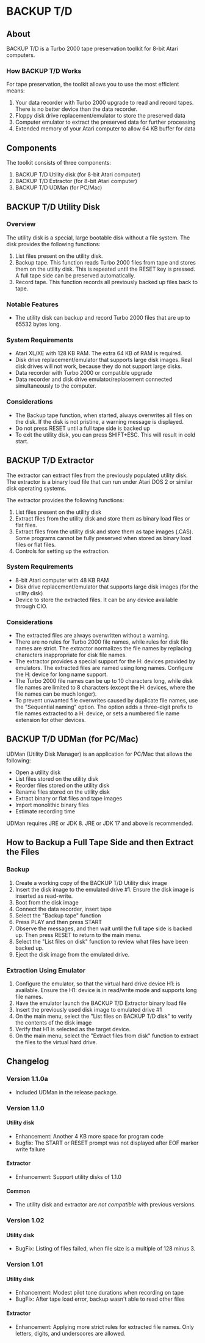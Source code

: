 # BACKUP T/D

## About

BACKUP T/D is a Turbo 2000 tape preservation toolkit for 8-bit Atari computers.

### How BACKUP T/D Works

For tape preservation, the toolkit allows you to use the most efficient means:
1. Your data recorder with Turbo 2000 upgrade to read and record tapes. There is no better device than the data recorder.
2. Floppy disk drive replacement/emulator to store the preserved data
3. Computer emulator to extract the preserved data for further processing
4. Extended memory of your Atari computer to allow 64 KB buffer for data

## Components
The toolkit consists of three components:

1. BACKUP T/D Utility disk (for 8-bit Atari computer) 
2. BACKUP T/D Extractor (for 8-bit Atari computer)
3. BACKUP T/D UDMan (for PC/Mac)

## BACKUP T/D Utility Disk

### Overview

The utility disk is a special, large bootable disk without a file system.
The disk provides the following functions:

1. List files present on the utility disk.
2. Backup tape. This function reads Turbo 2000 files from tape and stores them on the utility disk. This is repeated until the
   RESET key is pressed. A full tape side can be preserved automatically.
3. Record tape. This function records all previously backed up files back to tape.

### Notable Features

* The utility disk can backup and record Turbo 2000 files that are up to 65532 bytes long.

### System Requirements

* Atari XL/XE with 128 KB RAM. The extra 64 KB of RAM is required.
* Disk drive replacement/emulator that supports large disk images. Real disk drives will not work, because
  they do not support large disks.
* Data recorder with Turbo 2000 or compatible upgrade
* Data recorder and disk drive emulator/replacement connected simultaneously to the computer.

### Considerations

* The Backup tape function, when started, always overwrites all files on the disk. If the disk is not pristine,
  a warning message is displayed.
* Do not press RESET until a full tape side is backed up
* To exit the utility disk, you can press SHIFT+ESC. This will result in cold start.

## BACKUP T/D Extractor

The extractor can extract files from the previously populated utility disk. The extractor is a binary load file
that can run under Atari DOS 2 or similar disk operating systems.

The extractor provides the following functions:
1. List files present on the utility disk
2. Extract files from the utility disk and store them as binary load files or flat files.
3. Extract files from the utility disk and store them as tape images (.CAS). Some programs cannot be fully preserved when stored as binary load files or flat files.
4. Controls for setting up the extraction.

### System Requirements

* 8-bit Atari computer with 48 KB RAM
* Disk drive replacement/emulator that supports large disk images (for the utility disk)
* Device to store the extracted files. It can be any device available through CIO. 

### Considerations

* The extracted files are always overwritten without a warning.
* There are no rules for Turbo 2000 file names, while rules for disk file names are strict. The extractor normalizes the file names by replacing characters inappropriate for disk file names.
* The extractor provides a special support for the H: devices provided by emulators. The extracted files are named using long names. Configure the H: device for long name support.
* The Turbo 2000 file names can be up to 10 characters long, while disk file names are limited to 8 characters (except the H: devices, where the file names can be much longer).
* To prevent unwanted file overwrites caused by duplicate file names, use the "Sequential naming" option. The option adds a three-digit prefix to file names extracted to a H: device, or sets a numbered file name extension for other devices.

## BACKUP T/D UDMan (for PC/Mac)
UDMan (Utility Disk Manager) is an application for PC/Mac that allows the following:

* Open a utility disk
* List files stored on the utility disk
* Reorder files stored on the utility disk
* Rename files stored on the utility disk
* Extract binary or flat files and tape images
* Import monolithic binary files
* Estimate recording time
 
UDMan requires JRE or JDK 8. JRE or JDK 17 and above is recommended.

## How to Backup a Full Tape Side and then Extract the Files

### Backup
1. Create a working copy of the BACKUP T/D Utility disk image
2. Insert the disk image to the emulated drive #1. Ensure the disk image is inserted as read-write.
3. Boot from the disk image
4. Connect the data recorder, insert tape
5. Select the "Backup tape" function
6. Press PLAY and then press START
7. Observe the messages, and then wait until the full tape side is backed up. Then press RESET to return to the main menu.
8. Select the "List files on disk" function to review what files have been backed up.
8. Eject the disk image from the emulated drive.

### Extraction Using Emulator
1. Configure the emulator, so that the virtual hard drive device H1: is available. Ensure the H1: device is in read/write mode and supports long file names.
2. Have the emulator launch the BACKUP T/D Extractor binary load file
3. Insert the previously used disk image to emulated drive #1
4. On the main menu, select the "List files on BACKUP T/D disk" to verify the contents of the disk image
5. Verify that H1 is selected as the target device.
6. On the main menu, select the "Extract files from disk" function to extract the files to the virtual hard drive.

## Changelog

### Version 1.1.0a
* Included UDMan in the release package.

### Version 1.1.0
#### Utility disk
* Enhancement: Another 4 KB more space for program code
* Bugfix: The START or RESET prompt was not displayed after EOF marker write failure

#### Extractor 
* Enhancement: Support utility disks of 1.1.0
 
#### Common
* The utility disk and extractor are *not compatible* with previous versions.

### Version 1.02
#### Utility disk
* BugFix: Listing of files failed, when file size is a multiple of 128 minus 3.

### Version 1.01
#### Utility disk
* Enhancement: Modest pilot tone durations when recording on tape
* BugFix: After tape load error, backup wasn't able to read other files

#### Extractor 
* Enhancement: Applying more strict rules for extracted file names. Only letters, digits, and underscores are allowed. 
